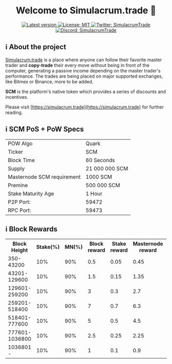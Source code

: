 <h1 align="center">Welcome to Simulacrum.trade 👋 </h1>

<p align="center">
    <a href="https://github.com/simulacrum-trade/simulacrum/releases" target="_blank">
        <img alt="Latest version" src="https://img.shields.io/github/v/tag/simulacrum-trade/simulacrum?label=Version&style=plastic" target="_blank" />
      </a>
    <a href="https://github.com/simulacrum-trade/simulacrum/blob/master/COPYING" target="_blank">
        <img alt="License: MIT" src="https://img.shields.io/badge/license-MIT-yellow.svg" target="_blank" />
      </a>
    <a href="https://twitter.com/SimulacrumT" target="_blank">
      <img alt="Twitter: SimulacrumTrade" src="https://img.shields.io/twitter/follow/SimulacrumT.svg?style=social" target="_blank" />
    </a>
    <a href="https://discord.gg/4NVvpPY" target="_blank">
      <img alt="Discord: SimulacrumTrade" src="https://img.shields.io/discord/659745228735119380?label=Join%20our%20chat%21&logo=discord&style=social" target="_blank" />
    </a>
</p>


## ℹ️ About the project

[Simulacrum.trade](https://simulacrum.trade) is a place where anyone can follow their favorite master trader and <b>copy-trade</b> their every move
without being in front of the computer, generating a passive income depending on the master trader's performance. The trades are being placed on major supported exchanges, like Bitmex or Binance, more to be added.

<b>SCM</b> is the platform's native token which provides a series of discounts and incentives.


Please visit [https://simulacrum.trade](https://simulacrum.trade) for further reading.

## ℹ️ SCM PoS + PoW Specs
<table>
<tr><td>POW Algo</td><td>Quark</td></tr>
<tr><td>Ticker</td><td>SCM</td></tr>
<tr><td>Block Time</td><td>60 Seconds</td></tr>
<tr><td>Supply</td><td>21 000 000 SCM</td></tr>
<tr><td>Masternode SCM requirement</td><td>1000 SCM</td></tr>
<tr><td>Premine</td><td>500 000 SCM</td></tr>
<tr><td>Stake Maturity Age</td><td>1 Hour</td></tr>
 <tr><td>P2P Port:</td><td>59472</td></tr>
 <tr><td>RPC Port:</td><td>59473</td></tr>
</table>


## ℹ️ Block Rewards

<table>
<th>Block <br /> Height</th>
<th>Stake(%)</th>
<th>MN(%)</th>
<th>Block reward</th>
<th>Stake reward</th>
<th>Masternode <br />reward</th>
<th>Masternode<br /> collateral</th>

<tr>
<td>350-43200</td>
<td>10%</td>
<td>90%</td>
<td>0.5</td>
<td>0.05</td>
<td>0.45</td>
<td>1000</td>
</tr>


<tr>
<td>43201-129600</td>
<td>10%</td>
<td>90%</td>
<td>1.5</td>
<td>0.15</td>
<td>1.35</td>
<td>1000</td>
</tr>


<tr>
<td>129601-259200</td>
<td>10%</td>
<td>90%</td>
<td>3</td>
<td>0.3</td>
<td>2.7</td>
<td>5000</td>
</tr>

<tr>
<td>259201-518400</td>
<td>10%</td>
<td>90%</td>
<td>7</td>
<td>0.7</td>
<td>6.3</td>
<td>10000</td>
</tr>


<tr>
<td>518401-777600</td>
<td>10%</td>
<td>90%</td>
<td>5</td>
<td>0.5</td>
<td>4.5</td>
<td>10000</td>
</tr>


<tr>
<td>777601-1036800</td>
<td>10%</td>
<td>90%</td>
<td>2.5</td>
<td>0.25</td>
<td>2.25</td>
<td>25000</td>
</tr>


<tr>
<td>1036801 - </td>
<td>10%</td>
<td>90%</td>
<td>1</td>
<td>0.1</td>
<td>0.9</td>
<td>25000</td>
</tr>


</table>
